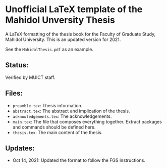 # Unofficial LaTeX template of the Mahidol Unversity Thesis

A LaTeX formatting of the thesis book for the Faculty of Graduate Study, Mahidol University. This is an updated version for 2021.

See the `MahidolThesis.pdf` as an example.

## Status:

Verified by MUICT staff.

## Files:

- `preamble.tex`: Thesis information.
- `abstract.tex`: The abstract and implication of the thesis.
- `acknowledgements.tex`: The acknowledgements.
- `main.tex`: The file that composes everything together. Extract packages and commands should be defined here.
- `thesis.tex`: The main content of the thesis.

## Updates:

- Oct 14, 2021: Updated the format to follow the FGS instructions.

